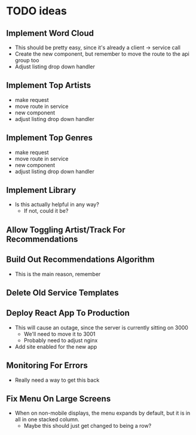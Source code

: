 # TODO ideas

## Implement Word Cloud
- This should be pretty easy, since it's already a client -> service call
- Create the new component, but remember to move the route to the api group too
- Adjust listing drop down handler

## Implement Top Artists
- make request
- move route in service
- new component
- adjust listing drop down handler

## Implement Top Genres
- make request
- move route in service
- new component
- adjust listing drop down handler

## Implement Library
- Is this actually helpful in any way?
    - If not, could it be?

## Allow Toggling Artist/Track For Recommendations

## Build Out Recommendations Algorithm
- This is the main reason, remember

## Delete Old Service Templates

## Deploy React App To Production
- This will cause an outage, since the server is currently sitting on 3000
    - We'll need to move it to 3001
    - Probably need to adjust nginx
- Add site enabled for the new app

## Monitoring For Errors
- Really need a way to get this back

## Fix Menu On Large Screens
- When on non-mobile displays, the menu expands by default, but it is in all in
  one stacked column.
     - Maybe this should just get changed to being a row?
